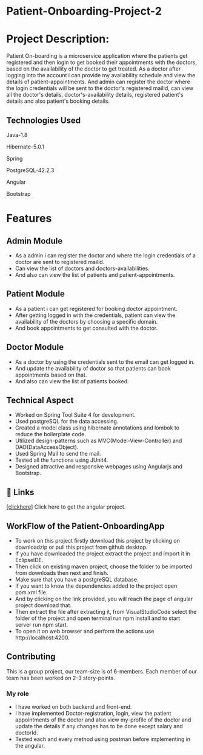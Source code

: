 
# Patient-Onboarding-Project-2
# Project Description:

Patient On-boarding is a microservice application where the patients get registered and then login to get booked their appointments with the doctors, based on the availability of the doctor to get treated. As a doctor after logging into the account i can provide my availability schedule and view the details of patient-appointments.
And admin can register the doctor where the login credentials will be sent to the doctor's registered mailId, can view all the doctor's details, doctor's-availability details, registered patient's details and also patient's booking details.  

## Technologies Used

Java-1.8

Hibernate-5.0.1

Spring

PostgreSQL-42.2.3

Angular

Bootstrap
  
# Features

## Admin Module
- As a admin i can register the doctor and where the login credentials of a doctor are sent to registered mailid.
- Can view the list of doctors and doctors-availabilities.
- And also can view the list of patients and patient-appointments.

## Patient Module
- As a patient i can get registered for booking doctor appointment.
- After getting logged in with the credentials, patient can view the availability of the doctors by choosing a specific domain.
- And book appointments to get consulted with the doctor.

## Doctor Module
- As a doctor by using the credentials sent to the email can get logged in.
- And update the availability of doctor so that patients can book appointments based on that.
- And also can view the list of patients booked.
  
## Technical Aspect

- Worked on Spring Tool Suite 4 for development.
- Used postgreSQL for the data accessing.
- Created a model class using hibernate annotations and lombok to reduce the boilerplate code.
- Utilized design-patterns such as MVC(Model-View-Controller) and DAO(DataAccessObject).
- Used Spring Mail to send the mail.
- Tested all the functions using JUnit4.
- Designed attractive and responsive webpages using Angularjs and Bootstrap.

## 🔗 Links

[[clickhere]](https://github.com/Soumya0908/Patient-Onboarding-Application-Angular/tree/master)
Click here to get the angular project.
## WorkFlow of the Patient-OnboardingApp
 - To work on this project firstly download this project by clicking on downloadzip or pull this project from github desktop.
 - If you have downloaded the project extract the project and import it in EclipseIDE.
 - Then click on existing maven project, choose the folder to be imported from downloads then next and finish.
 - Make sure that you have a postgreSQL database.
 - If you want to know the dependencies added to the project open pom.xml file. 
 - And by clicking on the link provided, you will reach the page of angular project download that.
 - Then extract the file after extracting it, from VisualStudioCode select the folder of the project and open terminal run npm install and to start server run npm start.  
 - To open it on web browser and perform the actions use  http://localhost:4200.

  
## Contributing

This is a group project, our team-size is of 6-members. Each member of our team has been worked on 2-3 story-points.

### My role
- I have worked on both backend and front-end.
- I have implemented Doctor-registration, login, view the patient appointments of the doctor and also view my-profile of the doctor and update the details if any changes has to be done except salary and doctorId.
- Tested each and every method using postman before implementing in the angular.  

